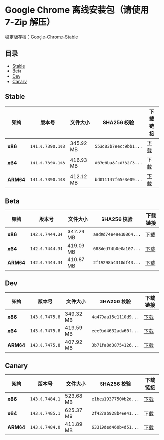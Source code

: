 # Google Chrome 离线安装包（请使用 7-Zip 解压）
稳定版存档：[Google-Chrome-Stable](https://github.com/wuyangdaily/chrome_installer/releases)

## 目录

- [Stable](#stable)
- [Beta](#beta)
- [Dev](#dev)
- [Canary](#canary)

## Stable

| 架构 | 版本号 | 文件大小 | SHA256 校验 | 下载链接 |
|------|--------|----------|-------------|----------|
| **x86** | `141.0.7390.108` | 345.92 MB | `553c83b7eecc9bb1...` | [下载](https://dl.google.com/release2/chrome/fmsgbh3lmjielrzilw6ritqngq_141.0.7390.108/141.0.7390.108_chrome_installer_uncompressed.exe) |
| **x64** | `141.0.7390.108` | 416.93 MB | `067e6ba8fc0732f3...` | [下载](https://dl.google.com/release2/chrome/fdr5h3fobtt57wshmr2lmirxl4_141.0.7390.108/141.0.7390.108_chrome_installer_uncompressed.exe) |
| **ARM64** | `141.0.7390.108` | 412.12 MB | `bd011147f65e3e09...` | [下载](https://dl.google.com/release2/chrome/acdvfzvxpxwaumm2a5kgp4jdpt6a_141.0.7390.108/141.0.7390.108_chrome_installer_uncompressed.exe) |

## Beta

| 架构 | 版本号 | 文件大小 | SHA256 校验 | 下载链接 |
|------|--------|----------|-------------|----------|
| **x86** | `142.0.7444.34` | 347.74 MB | `a9d0d74e49e10864...` | [下载](https://dl.google.com/release2/chrome/ptusvdhd2xsmjar2gk3m5fg2nm_142.0.7444.34/142.0.7444.34_chrome_installer_uncompressed.exe) |
| **x64** | `142.0.7444.34` | 419.09 MB | `688ded74b0e0a107...` | [下载](https://dl.google.com/release2/chrome/adx2dfbj5pasflqeoqfsk6jz2tia_142.0.7444.34/142.0.7444.34_chrome_installer_uncompressed.exe) |
| **ARM64** | `142.0.7444.34` | 410.87 MB | `2f19298a4310df43...` | [下载](https://dl.google.com/release2/chrome/dt2uqbcqltsfxyv5h6ukemz26e_142.0.7444.34/142.0.7444.34_chrome_installer_uncompressed.exe) |

## Dev

| 架构 | 版本号 | 文件大小 | SHA256 校验 | 下载链接 |
|------|--------|----------|-------------|----------|
| **x86** | `143.0.7475.8` | 349.32 MB | `4a479aa15e1110d9...` | [下载](https://dl.google.com/release2/chrome/achfoyhlya2gtzba5yz72fa7dnha_143.0.7475.8/143.0.7475.8_chrome_installer_uncompressed.exe) |
| **x64** | `143.0.7475.8` | 419.59 MB | `eee9ad4632ada60f...` | [下载](https://dl.google.com/release2/chrome/bvm5y66y5neleq5npdrzfkk5yi_143.0.7475.8/143.0.7475.8_chrome_installer_uncompressed.exe) |
| **ARM64** | `143.0.7475.8` | 407.92 MB | `3b71fa8d38754126...` | [下载](https://dl.google.com/release2/chrome/e26wgonvooyjccqxqzre4htlhy_143.0.7475.8/143.0.7475.8_chrome_installer_uncompressed.exe) |

## Canary

| 架构 | 版本号 | 文件大小 | SHA256 校验 | 下载链接 |
|------|--------|----------|-------------|----------|
| **x86** | `143.0.7484.1` | 523.68 MB | `e1bea19377500b2d...` | [下载](https://dl.google.com/release2/chrome/acmlotkfscu5zqxjpxfoe4zdduha_143.0.7484.1/143.0.7484.1_chrome_installer_uncompressed.exe) |
| **x64** | `143.0.7485.1` | 625.37 MB | `2f427ab928b4ee41...` | [下载](https://dl.google.com/release2/chrome/hdqunqkzve3p4pjvsbbyjlpbxy_143.0.7485.1/143.0.7485.1_chrome_installer_uncompressed.exe) |
| **ARM64** | `143.0.7484.0` | 411.89 MB | `63319ded460b4d51...` | [下载](https://dl.google.com/release2/chrome/iw6gvdiw2xlmv2m6vmbup5bxmm_143.0.7484.0/143.0.7484.0_chrome_installer_uncompressed.exe) |

